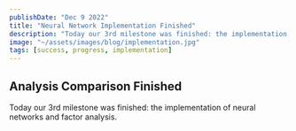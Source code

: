 ```yaml
---
publishDate: "Dec 9 2022"
title: "Neural Network Implementation Finished"
description: "Today our 3rd milestone was finished: the implementation of neural networks and factor analysis."
image: "~/assets/images/blog/implementation.jpg"
tags: [success, progress, implementation]
---
```


## Analysis Comparison Finished

Today our 3rd milestone was finished: the implementation of neural networks and factor analysis.